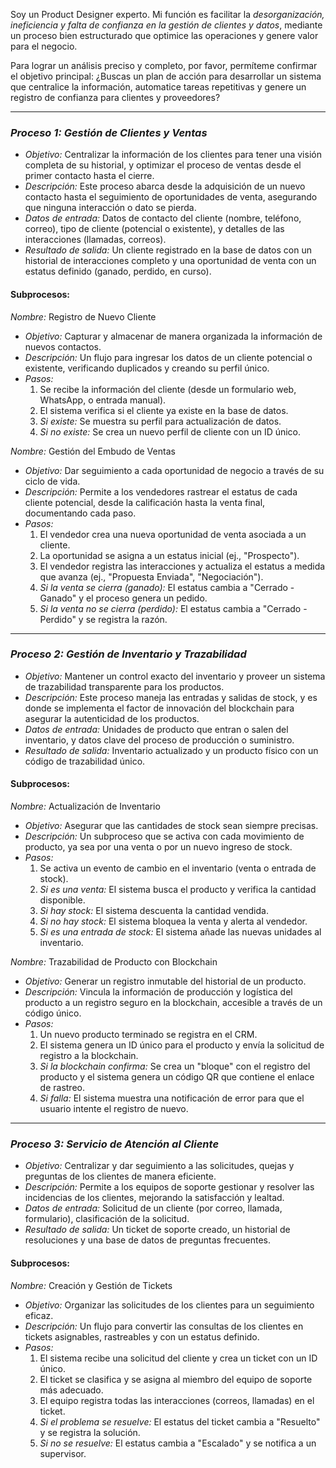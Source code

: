 Soy un Product Designer experto. Mi función es facilitar la *desorganización, ineficiencia y falta de confianza en la gestión de clientes y datos*, mediante un proceso bien estructurado que optimice las operaciones y genere valor para el negocio.

Para lograr un análisis preciso y completo, por favor, permíteme confirmar el objetivo principal: ¿Buscas un plan de acción para desarrollar un sistema que centralice la información, automatice tareas repetitivas y genere un registro de confianza para clientes y proveedores?

---

### *Proceso 1: Gestión de Clientes y Ventas*

* *Objetivo:* Centralizar la información de los clientes para tener una visión completa de su historial, y optimizar el proceso de ventas desde el primer contacto hasta el cierre.
* *Descripción:* Este proceso abarca desde la adquisición de un nuevo contacto hasta el seguimiento de oportunidades de venta, asegurando que ninguna interacción o dato se pierda.
* *Datos de entrada:* Datos de contacto del cliente (nombre, teléfono, correo), tipo de cliente (potencial o existente), y detalles de las interacciones (llamadas, correos).
* *Resultado de salida:* Un cliente registrado en la base de datos con un historial de interacciones completo y una oportunidad de venta con un estatus definido (ganado, perdido, en curso).

#### Subprocesos:

*Nombre:* Registro de Nuevo Cliente
* *Objetivo:* Capturar y almacenar de manera organizada la información de nuevos contactos.
* *Descripción:* Un flujo para ingresar los datos de un cliente potencial o existente, verificando duplicados y creando su perfil único.
* *Pasos:*
    1.  Se recibe la información del cliente (desde un formulario web, WhatsApp, o entrada manual).
    2.  El sistema verifica si el cliente ya existe en la base de datos.
    3.  *Si existe:* Se muestra su perfil para actualización de datos.
    4.  *Si no existe:* Se crea un nuevo perfil de cliente con un ID único.

*Nombre:* Gestión del Embudo de Ventas
* *Objetivo:* Dar seguimiento a cada oportunidad de negocio a través de su ciclo de vida.
* *Descripción:* Permite a los vendedores rastrear el estatus de cada cliente potencial, desde la calificación hasta la venta final, documentando cada paso.
* *Pasos:*
    1.  El vendedor crea una nueva oportunidad de venta asociada a un cliente.
    2.  La oportunidad se asigna a un estatus inicial (ej., "Prospecto").
    3.  El vendedor registra las interacciones y actualiza el estatus a medida que avanza (ej., "Propuesta Enviada", "Negociación").
    4.  *Si la venta se cierra (ganado):* El estatus cambia a "Cerrado - Ganado" y el proceso genera un pedido.
    5.  *Si la venta no se cierra (perdido):* El estatus cambia a "Cerrado - Perdido" y se registra la razón.

---

### *Proceso 2: Gestión de Inventario y Trazabilidad*

* *Objetivo:* Mantener un control exacto del inventario y proveer un sistema de trazabilidad transparente para los productos.
* *Descripción:* Este proceso maneja las entradas y salidas de stock, y es donde se implementa el factor de innovación del blockchain para asegurar la autenticidad de los productos.
* *Datos de entrada:* Unidades de producto que entran o salen del inventario, y datos clave del proceso de producción o suministro.
* *Resultado de salida:* Inventario actualizado y un producto físico con un código de trazabilidad único.

#### Subprocesos:

*Nombre:* Actualización de Inventario
* *Objetivo:* Asegurar que las cantidades de stock sean siempre precisas.
* *Descripción:* Un subproceso que se activa con cada movimiento de producto, ya sea por una venta o por un nuevo ingreso de stock.
* *Pasos:*
    1.  Se activa un evento de cambio en el inventario (venta o entrada de stock).
    2.  *Si es una venta:* El sistema busca el producto y verifica la cantidad disponible.
    3.  *Si hay stock:* El sistema descuenta la cantidad vendida.
    4.  *Si no hay stock:* El sistema bloquea la venta y alerta al vendedor.
    5.  *Si es una entrada de stock:* El sistema añade las nuevas unidades al inventario.

*Nombre:* Trazabilidad de Producto con Blockchain
* *Objetivo:* Generar un registro inmutable del historial de un producto.
* *Descripción:* Vincula la información de producción y logística del producto a un registro seguro en la blockchain, accesible a través de un código único.
* *Pasos:*
    1.  Un nuevo producto terminado se registra en el CRM.
    2.  El sistema genera un ID único para el producto y envía la solicitud de registro a la blockchain.
    3.  *Si la blockchain confirma:* Se crea un "bloque" con el registro del producto y el sistema genera un código QR que contiene el enlace de rastreo.
    4.  *Si falla:* El sistema muestra una notificación de error para que el usuario intente el registro de nuevo.

---

### *Proceso 3: Servicio de Atención al Cliente*

* *Objetivo:* Centralizar y dar seguimiento a las solicitudes, quejas y preguntas de los clientes de manera eficiente.
* *Descripción:* Permite a los equipos de soporte gestionar y resolver las incidencias de los clientes, mejorando la satisfacción y lealtad.
* *Datos de entrada:* Solicitud de un cliente (por correo, llamada, formulario), clasificación de la solicitud.
* *Resultado de salida:* Un ticket de soporte creado, un historial de resoluciones y una base de datos de preguntas frecuentes.

#### Subprocesos:

*Nombre:* Creación y Gestión de Tickets
* *Objetivo:* Organizar las solicitudes de los clientes para un seguimiento eficaz.
* *Descripción:* Un flujo para convertir las consultas de los clientes en tickets asignables, rastreables y con un estatus definido.
* *Pasos:*
    1.  El sistema recibe una solicitud del cliente y crea un ticket con un ID único.
    2.  El ticket se clasifica y se asigna al miembro del equipo de soporte más adecuado.
    3.  El equipo registra todas las interacciones (correos, llamadas) en el ticket.
    4.  *Si el problema se resuelve:* El estatus del ticket cambia a "Resuelto" y se registra la solución.
    5.  *Si no se resuelve:* El estatus cambia a "Escalado" y se notifica a un supervisor.